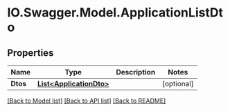 # IO.Swagger.Model.ApplicationListDto
## Properties

Name | Type | Description | Notes
------------ | ------------- | ------------- | -------------
**Dtos** | [**List&lt;ApplicationDto&gt;**](ApplicationDto.md) |  | [optional] 

[[Back to Model list]](../README.md#documentation-for-models) [[Back to API list]](../README.md#documentation-for-api-endpoints) [[Back to README]](../README.md)

